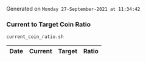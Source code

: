 Generated on `Monday 27-September-2021 at 11:34:42`

### Current to Target Coin Ratio
`current_coin_ratio.sh`

Date|Current|Target|Ratio
---|---|---|---

